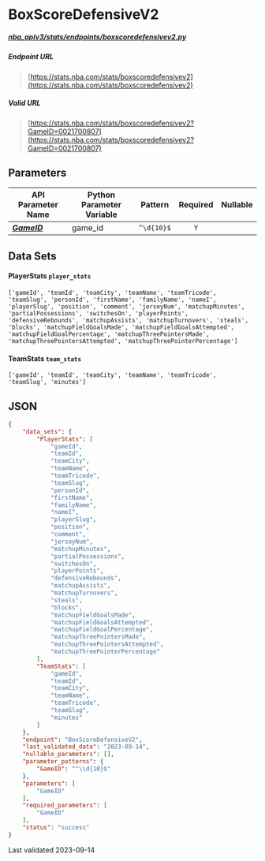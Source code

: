 # BoxScoreDefensiveV2
##### [nba_apiv3/stats/endpoints/boxscoredefensivev2.py](https://github.com/shufinskiy/nba_apiv3/blob/master/src/nba_api/stats/endpoints/boxscoredefensivev2.py)

##### Endpoint URL
>[https://stats.nba.com/stats/boxscoredefensivev2](https://stats.nba.com/stats/boxscoredefensivev2)

##### Valid URL
>[https://stats.nba.com/stats/boxscoredefensivev2?GameID=0021700807](https://stats.nba.com/stats/boxscoredefensivev2?GameID=0021700807)

## Parameters
| API Parameter Name                                                                                          | Python Parameter Variable |  Pattern   | Required | Nullable |
|-------------------------------------------------------------------------------------------------------------|---------------------------|:----------:|:--------:|:--------:|
| [_**GameID**_](https://github.com/shufinskiy/nba_apiv3/blob/master/docs/nba_api/stats/library/parameters.md#GameID) | game_id                   | `^\d{10}$` |   `Y`    |          | 

## Data Sets
#### PlayerStats `player_stats`
```text
['gameId', 'teamId', 'teamCity', 'teamName', 'teamTricode', 'teamSlug', 'personId', 'firstName', 'familyName', 'nameI', 'playerSlug', 'position', 'comment', 'jerseyNum', 'matchupMinutes', 'partialPossessions', 'switchesOn', 'playerPoints', 'defensiveRebounds', 'matchupAssists', 'matchupTurnovers', 'steals', 'blocks', 'matchupFieldGoalsMade', 'matchupFieldGoalsAttempted', 'matchupFieldGoalPercentage', 'matchupThreePointersMade', 'matchupThreePointersAttempted', 'matchupThreePointerPercentage']
```

#### TeamStats `team_stats`
```text
['gameId', 'teamId', 'teamCity', 'teamName', 'teamTricode', 'teamSlug', 'minutes']
```


## JSON
```json
{
    "data_sets": {
        "PlayerStats": [
            "gameId", 
            "teamId", 
            "teamCity", 
            "teamName", 
            "teamTricode", 
            "teamSlug", 
            "personId", 
            "firstName", 
            "familyName", 
            "nameI", 
            "playerSlug", 
            "position", 
            "comment", 
            "jerseyNum", 
            "matchupMinutes", 
            "partialPossessions", 
            "switchesOn", 
            "playerPoints", 
            "defensiveRebounds", 
            "matchupAssists", 
            "matchupTurnovers", 
            "steals", 
            "blocks", 
            "matchupFieldGoalsMade", 
            "matchupFieldGoalsAttempted", 
            "matchupFieldGoalPercentage", 
            "matchupThreePointersMade", 
            "matchupThreePointersAttempted", 
            "matchupThreePointerPercentage"
        ],
        "TeamStats": [
            "gameId", 
            "teamId", 
            "teamCity", 
            "teamName", 
            "teamTricode", 
            "teamSlug", 
            "minutes"
        ]
    },
    "endpoint": "BoxScoreDefensiveV2",
    "last_validated_date": "2023-09-14",
    "nullable_parameters": [],
    "parameter_patterns": {
        "GameID": "^\\d{10}$"
    },
    "parameters": [
        "GameID"
    ],
    "required_parameters": [
        "GameID"
    ],
    "status": "success"
}
```

Last validated 2023-09-14